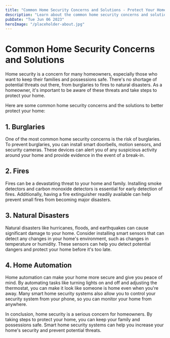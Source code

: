 ```yaml
---
title: "Common Home Security Concerns and Solutions - Protect Your Home | Smart Home Security Systems"
description: "Learn about the common home security concerns and solutions to protect your home. Explore smart home security systems to keep your home secure."
pubDate: "Tue Jun 06 2023"
heroImage: "/placeholder-about.jpg"
---
```


# Common Home Security Concerns and Solutions

Home security is a concern for many homeowners, especially those who want to keep their families and possessions safe. There&#39;s no shortage of potential threats out there, from burglaries to fires to natural disasters. As a homeowner, it&#39;s important to be aware of these threats and take steps to protect your home.

Here are some common home security concerns and the solutions to better protect your home:

## 1. Burglaries
One of the most common home security concerns is the risk of burglaries. To prevent burglaries, you can install smart doorbells, motion sensors, and security cameras. These devices can alert you of any suspicious activity around your home and provide evidence in the event of a break-in.

## 2. Fires
Fires can be a devastating threat to your home and family. Installing smoke detectors and carbon monoxide detectors is essential for early detection of fires. Additionally, having a fire extinguisher readily available can help prevent small fires from becoming major disasters.

## 3. Natural Disasters
Natural disasters like hurricanes, floods, and earthquakes can cause significant damage to your home. Consider installing smart sensors that can detect any changes in your home&#39;s environment, such as changes in temperature or humidity. These sensors can help you detect potential dangers and protect your home before it&#39;s too late.

## 4. Home Automation
Home automation can make your home more secure and give you peace of mind. By automating tasks like turning lights on and off and adjusting the thermostat, you can make it look like someone is home even when you&#39;re away. Many smart home security systems also allow you to control your security system from your phone, so you can monitor your home from anywhere.

In conclusion, home security is a serious concern for homeowners. By taking steps to protect your home, you can keep your family and possessions safe. Smart home security systems can help you increase your home&#39;s security and prevent potential threats.
